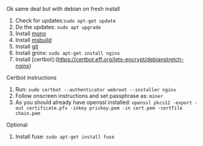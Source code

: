 Ok same deal but with debian on fresh install
1. Check for updates:``sudo apt-get update``
2. Do the updates: ``sudo apt upgrade``
3. Install [mono](https://www.mono-project.com/download/stable/#download-lin-debian)
4. Install [msbuild](https://www.microsoft.com/net/learn/get-started-with-dotnet-tutorial)
5. Install [git](https://gist.github.com/derhuerst/1b15ff4652a867391f03)
6. Install gninx: ``sudo apt-get install nginx``
7. Install [certbot]:(https://certbot.eff.org/lets-encrypt/debianstretch-nginx)

Certbot instructions
1. Run: ``sudo certbot --authenticator webroot --installer nginx``
2. Follow onscreen instructions and set passphrase as: ``miner``
3. As you should already have openssl installed: ``openssl pkcs12 -export -out certificate.pfx -inkey privkey.pem -in cert.pem -certfile chain.pem``

Optional
1. Install fuse: ``sudo apt-get install fuse``

